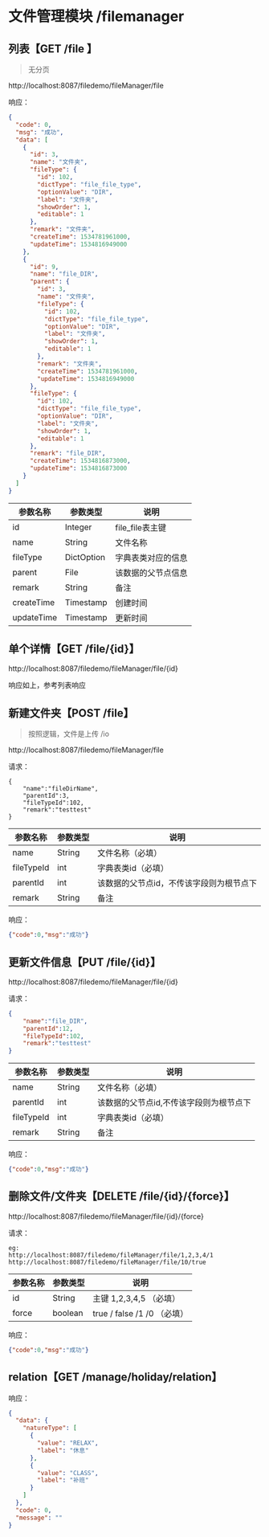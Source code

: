 # 文件管理模块 /filemanager

## 列表【GET /file 】
> 无分页

http://localhost:8087/filedemo/fileManager/file

响应：

```json
{
  "code": 0,
  "msg": "成功",
  "data": [
    {
      "id": 3,
      "name": "文件夹",
      "fileType": {
        "id": 102,
        "dictType": "file_file_type",
        "optionValue": "DIR",
        "label": "文件夹",
        "showOrder": 1,
        "editable": 1
      },
      "remark": "文件夹",
      "createTime": 1534781961000,
      "updateTime": 1534816949000
    },
    {
      "id": 9,
      "name": "file_DIR",
      "parent": {
        "id": 3,
        "name": "文件夹",
        "fileType": {
          "id": 102,
          "dictType": "file_file_type",
          "optionValue": "DIR",
          "label": "文件夹",
          "showOrder": 1,
          "editable": 1
        },
        "remark": "文件夹",
        "createTime": 1534781961000,
        "updateTime": 1534816949000
      },
      "fileType": {
        "id": 102,
        "dictType": "file_file_type",
        "optionValue": "DIR",
        "label": "文件夹",
        "showOrder": 1,
        "editable": 1
      },
      "remark": "file_DIR",
      "createTime": 1534816873000,
      "updateTime": 1534816873000
    }
  ]
}
```

| 参数名称        | 参数类型      | 说明        |
| ----------- | --------- | --------- |
|id|Integer|file_file表主键|
|name|String|文件名称|
|fileType|DictOption|字典表类对应的信息|
|parent|File|该数据的父节点信息|
|remark|String|备注|
|createTime|Timestamp|创建时间|
|updateTime|Timestamp|更新时间|

## 单个详情【GET /file/{id}】

http://localhost:8087/filedemo/fileManager/file/{id}

响应如上，参考列表响应


## 新建文件夹【POST  /file】
> 按照逻辑，文件是上传 /io

http://localhost:8087/filedemo/fileManager/file

请求：

```
{
	"name":"fileDirName",
	"parentId":3,
	"fileTypeId":102,
	"remark":"testtest"
}
```

| 参数名称        | 参数类型      | 说明        |
| ----------- | --------- | --------- |
|name|String|文件名称（必填）|
|fileTypeId|int|字典表类id（必填）|
|parentId|int|该数据的父节点id，不传该字段则为根节点下|
|remark|String|备注|

响应：
```json
{"code":0,"msg":"成功"}
```


##  更新文件信息【PUT  /file/{id}】

http://localhost:8087/filedemo/fileManager/file/{id}

请求：

```json
{
	"name":"file_DIR",
	"parentId":12,
	"fileTypeId":102,
	"remark":"testtest"
}
```

| 参数名称        | 参数类型      | 说明        |
| ----------- | --------- | --------- |
|name|String|文件名称（必填）|
|parentId|int|该数据的父节点id,不传该字段则为根节点下|
|fileTypeId|int|字典表类id（必填）|
|remark|String|备注|

响应：
```json
{"code":0,"msg":"成功"}
```

##  删除文件/文件夹【DELETE /file/{id}/{force}】

http://localhost:8087/filedemo/fileManager/file/{id}/{force}

请求：
```
eg:
http://localhost:8087/filedemo/fileManager/file/1,2,3,4/1
http://localhost:8087/filedemo/fileManager/file/10/true
```

| 参数名称        | 参数类型      | 说明        |
| ----------- | --------- | --------- |
|id|String|主键 1,2,3,4,5 （必填）|
|force|boolean| true / false /1 /0 （必填）|

响应：
```json
{"code":0,"msg":"成功"}
```

##  relation【GET  /manage/holiday/relation】

响应：

```json
{
  "data": {
    "natureType": [
      {
        "value": "RELAX",
        "label": "休息"
      },
      {
        "value": "CLASS",
        "label": "补班"
      }
    ]
  },
  "code": 0,
  "message": ""
}
```